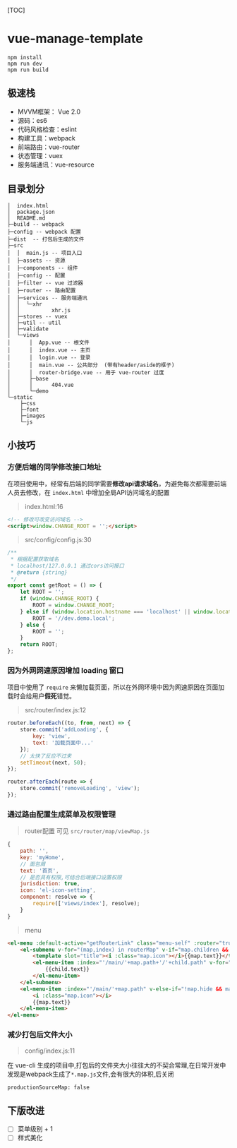 [TOC]

# vue-manage-template

```
npm install
npm run dev
npm run build
```


## 极速栈
- MVVM框架： Vue 2.0
- 源码：es6
- 代码风格检查：eslint
- 构建工具：webpack
- 前端路由：vue-router
- 状态管理：vuex
- 服务端通讯：vue-resource


## 目录划分

```
│  index.html
│  package.json
│  README.md
├─build -- webpack
├─config -- webpack 配置
├─dist  -- 打包后生成的文件
├─src
│  │  main.js -- 项目入口
│  ├─assets -- 资源
│  ├─components -- 组件
│  ├─config -- 配置
│  ├─filter -- vue 过滤器
│  ├─router -- 路由配置
│  ├─services -- 服务端通讯
│  │  └─xhr
│  │          xhr.js
│  ├─stores -- vuex
│  ├─util -- util
│  ├─validate
│  └─views
│      │  App.vue -- 根文件
│      │  index.vue -- 主页
│      │  login.vue -- 登录
│      │  main.vue -- 公共部分  (带有header/aside的框子)
│      │  router-bridge.vue -- 用于 vue-router 过度
│      ├─base
│      │      404.vue
│      └─demo
└─static
    ├─css
    ├─font
    ├─images
    └─js
```

## 小技巧


### 方便后端的同学修改接口地址

在项目使用中，经常有后端的同学需要**修改api请求域名**，为避免每次都需要前端人员去修改，在 `index.html` 中增加全局API访问域名的配置

> index.html:16

```html
<!-- 修改可改变访问域名 -->
<script>window.CHANGE_ROOT = '';</script>
```

> src/config/config.js:30

```javascript
/**
 * 根据配置获取域名
 * localhost/127.0.0.1 通过cors访问接口
 * @return {string}
 */
export const getRoot = () => {
    let ROOT = '';
    if (window.CHANGE_ROOT) {
        ROOT = window.CHANGE_ROOT;
    } else if (window.location.hostname === 'localhost' || window.location.hostname === '127.0.0.1') {
        ROOT = '//dev.demo.local';
    } else {
        ROOT = '';
    }
    return ROOT;
};
```

### 因为外网网速原因增加 loading 窗口

项目中使用了 `require` 来懒加载页面，所以在外网环境中因为网速原因在页面加载时会给用户**假死**错觉。

> src/router/index.js:12

```javascript
router.beforeEach((to, from, next) => {
    store.commit('addLoading', {
        key: 'view',
        text: '加载页面中...'
    });
    // 太快了反应不过来
    setTimeout(next, 50);
});

router.afterEach(route => {
    store.commit('removeLoading', 'view');
});
```

### 通过路由配置生成菜单及权限管理

> router配置 可见 `src/router/map/viewMap.js`

```javascript
{
    path: '',
    key: 'myHome',
    // 面包屑
    text: '首页',
    // 是否具有权限,可结合后端接口设置权限
    jurisdiction: true,
    icon: 'el-icon-setting',
    component: resolve => {
        require(['views/index'], resolve);
    }
}
```

> menu

```html
<el-menu :default-active="getRouterLink" class="menu-self" :router="true">
    <el-submenu v-for="(map,index) in routerMap" v-if="map.children && !map.hide && map.jurisdiction" :index="index+''">
        <template slot="title"><i :class="map.icon"></i>{{map.text}}</template>
        <el-menu-item :index="'/main/'+map.path+'/'+child.path" v-for="(child,childIndex) in map.children" v-if="!child.hide && child.jurisdiction">
            {{child.text}}
        </el-menu-item>
    </el-submenu>
    <el-menu-item :index="'/main/'+map.path" v-else-if="!map.hide && map.jurisdiction">
        <i :class="map.icon"></i>
        {{map.text}}
    </el-menu-item>
</el-menu>
```

### 减少打包后文件大小

> config/index.js:11

在 vue-cli 生成的项目中,打包后的文件夹大小往往大的不契合常理,在日常开发中发现是webpack生成了`*.map.js`文件,会有很大的体积,后关闭

```
productionSourceMap: false
```

## 下版改进

- [ ] 菜单级别 + 1
- [ ] 样式美化
